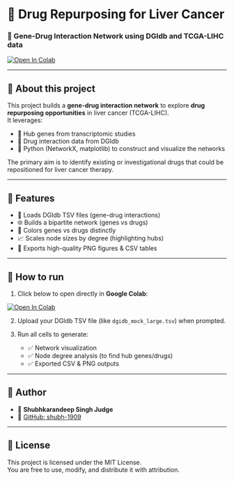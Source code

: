 # 🧬 Drug Repurposing for Liver Cancer
### 🔗 Gene-Drug Interaction Network using DGIdb and TCGA-LIHC data

[![Open In Colab](https://colab.research.google.com/assets/colab-badge.svg)](https://colab.research.google.com/github/shubh-1909/liver-cancer-drug-repurposing/blob/main/notebooks/liver_cancer_dgidb_network.ipynb)

---

## 📖 About this project

This project builds a **gene-drug interaction network** to explore **drug repurposing opportunities** in liver cancer (TCGA-LIHC).  
It leverages:

- 🧬 Hub genes from transcriptomic studies  
- 💊 Drug interaction data from DGIdb  
- 🐍 Python (NetworkX, matplotlib) to construct and visualize the networks

The primary aim is to identify existing or investigational drugs that could be repositioned for liver cancer therapy.

---

## 🚀 Features

- 📂 Loads DGIdb TSV files (gene-drug interactions)
- 🌐 Builds a bipartite network (genes vs drugs)
- 🎨 Colors genes vs drugs distinctly
- 📈 Scales node sizes by degree (highlighting hubs)
- 💾 Exports high-quality PNG figures & CSV tables

---

## 🚀 How to run

1. Click below to open directly in **Google Colab**:

[![Open In Colab](https://colab.research.google.com/assets/colab-badge.svg)](https://colab.research.google.com/github/shubh-1909/liver-cancer-drug-repurposing/blob/main/notebooks/liver_cancer_dgidb_network.ipynb)

2. Upload your DGIdb TSV file (like `dgidb_mock_large.tsv`) when prompted.

3. Run all cells to generate:

   - ✅ Network visualization
   - ✅ Node degree analysis (to find hub genes/drugs)
   - ✅ Exported CSV & PNG outputs

---

## 👤 Author

- 📝 **Shubhkarandeep Singh Judge**  
- 🔗 [GitHub: shubh-1909](https://github.com/shubh-1909)

---

## 📜 License

This project is licensed under the MIT License.  
You are free to use, modify, and distribute it with attribution.  


